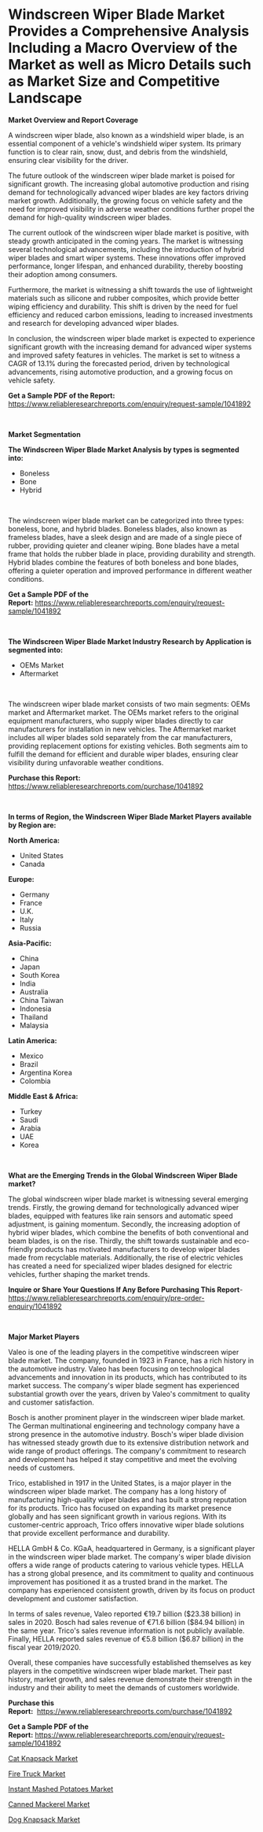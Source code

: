 <p><h1>Windscreen Wiper Blade Market Provides a Comprehensive Analysis Including a Macro Overview of the Market as well as Micro Details such as Market Size and Competitive Landscape</h1></p><p><strong>Market Overview and Report Coverage</strong></p>
<p><p>A windscreen wiper blade, also known as a windshield wiper blade, is an essential component of a vehicle's windshield wiper system. Its primary function is to clear rain, snow, dust, and debris from the windshield, ensuring clear visibility for the driver.</p><p>The future outlook of the windscreen wiper blade market is poised for significant growth. The increasing global automotive production and rising demand for technologically advanced wiper blades are key factors driving market growth. Additionally, the growing focus on vehicle safety and the need for improved visibility in adverse weather conditions further propel the demand for high-quality windscreen wiper blades.</p><p>The current outlook of the windscreen wiper blade market is positive, with steady growth anticipated in the coming years. The market is witnessing several technological advancements, including the introduction of hybrid wiper blades and smart wiper systems. These innovations offer improved performance, longer lifespan, and enhanced durability, thereby boosting their adoption among consumers.</p><p>Furthermore, the market is witnessing a shift towards the use of lightweight materials such as silicone and rubber composites, which provide better wiping efficiency and durability. This shift is driven by the need for fuel efficiency and reduced carbon emissions, leading to increased investments and research for developing advanced wiper blades.</p><p>In conclusion, the windscreen wiper blade market is expected to experience significant growth with the increasing demand for advanced wiper systems and improved safety features in vehicles. The market is set to witness a CAGR of 13.1% during the forecasted period, driven by technological advancements, rising automotive production, and a growing focus on vehicle safety.</p></p>
<p><strong>Get a Sample PDF of the Report:</strong> <a href="https://www.reliableresearchreports.com/enquiry/request-sample/1041892">https://www.reliableresearchreports.com/enquiry/request-sample/1041892</a></p>
<p>&nbsp;</p>
<p><strong>Market Segmentation</strong></p>
<p><strong>The Windscreen Wiper Blade Market Analysis by types is segmented into:</strong></p>
<p><ul><li>Boneless</li><li>Bone</li><li>Hybrid</li></ul></p>
<p>&nbsp;</p>
<p><p>The windscreen wiper blade market can be categorized into three types: boneless, bone, and hybrid blades. Boneless blades, also known as frameless blades, have a sleek design and are made of a single piece of rubber, providing quieter and cleaner wiping. Bone blades have a metal frame that holds the rubber blade in place, providing durability and strength. Hybrid blades combine the features of both boneless and bone blades, offering a quieter operation and improved performance in different weather conditions.</p></p>
<p><strong>Get a Sample PDF of the Report:</strong>&nbsp;<a href="https://www.reliableresearchreports.com/enquiry/request-sample/1041892">https://www.reliableresearchreports.com/enquiry/request-sample/1041892</a></p>
<p>&nbsp;</p>
<p><strong>The Windscreen Wiper Blade Market Industry Research by Application is segmented into:</strong></p>
<p><ul><li>OEMs Market</li><li>Aftermarket</li></ul></p>
<p>&nbsp;</p>
<p><p>The windscreen wiper blade market consists of two main segments: OEMs market and Aftermarket market. The OEMs market refers to the original equipment manufacturers, who supply wiper blades directly to car manufacturers for installation in new vehicles. The Aftermarket market includes all wiper blades sold separately from the car manufacturers, providing replacement options for existing vehicles. Both segments aim to fulfill the demand for efficient and durable wiper blades, ensuring clear visibility during unfavorable weather conditions.</p></p>
<p><strong>Purchase this Report:</strong>&nbsp; <a href="https://www.reliableresearchreports.com/purchase/1041892">https://www.reliableresearchreports.com/purchase/1041892</a></p>
<p>&nbsp;</p>
<p><strong>In terms of Region, the Windscreen Wiper Blade Market Players available by Region are:</strong></p>
<p>
    <p> <strong> North America: </strong>
        <ul>
            <li>United States</li>
            <li>Canada</li>
        </ul>
        </p> 
    <p> <strong> Europe: </strong>
        <ul>
            <li>Germany</li>
            <li>France</li>
            <li>U.K.</li>
            <li>Italy</li>
            <li>Russia</li>
        </ul>
        </p> 
    <p> <strong> Asia-Pacific: </strong>
        <ul>
            <li>China</li>
            <li>Japan</li>
            <li>South Korea</li>
            <li>India</li>
            <li>Australia</li>
            <li>China Taiwan</li>
            <li>Indonesia</li>
            <li>Thailand</li>
            <li>Malaysia</li>
        </ul>
        </p> 
    <p> <strong> Latin America: </strong>
        <ul>
            <li>Mexico</li>
            <li>Brazil</li>
            <li>Argentina Korea</li>
            <li>Colombia</li>
        </ul>
        </p> 
    <p> <strong> Middle East & Africa: </strong>
        <ul>
            <li>Turkey</li>
            <li>Saudi</li>
            <li>Arabia</li>
            <li>UAE</li>
            <li>Korea</li>
        </ul>
    </p>
    </p>
<p>&nbsp;</p>
<p><strong>What are the Emerging Trends in the Global Windscreen Wiper Blade market?</strong></p>
<p><p>The global windscreen wiper blade market is witnessing several emerging trends. Firstly, the growing demand for technologically advanced wiper blades, equipped with features like rain sensors and automatic speed adjustment, is gaining momentum. Secondly, the increasing adoption of hybrid wiper blades, which combine the benefits of both conventional and beam blades, is on the rise. Thirdly, the shift towards sustainable and eco-friendly products has motivated manufacturers to develop wiper blades made from recyclable materials. Additionally, the rise of electric vehicles has created a need for specialized wiper blades designed for electric vehicles, further shaping the market trends.</p></p>
<p><strong>Inquire or Share Your Questions If Any Before Purchasing This Report</strong>- <a href="https://www.reliableresearchreports.com/enquiry/pre-order-enquiry/1041892">https://www.reliableresearchreports.com/enquiry/pre-order-enquiry/1041892</a></p>
<p>&nbsp;</p>
<p><strong>Major Market Players</strong></p>
<p><p>Valeo is one of the leading players in the competitive windscreen wiper blade market. The company, founded in 1923 in France, has a rich history in the automotive industry. Valeo has been focusing on technological advancements and innovation in its products, which has contributed to its market success. The company's wiper blade segment has experienced substantial growth over the years, driven by Valeo's commitment to quality and customer satisfaction.</p><p>Bosch is another prominent player in the windscreen wiper blade market. The German multinational engineering and technology company have a strong presence in the automotive industry. Bosch's wiper blade division has witnessed steady growth due to its extensive distribution network and wide range of product offerings. The company's commitment to research and development has helped it stay competitive and meet the evolving needs of customers.</p><p>Trico, established in 1917 in the United States, is a major player in the windscreen wiper blade market. The company has a long history of manufacturing high-quality wiper blades and has built a strong reputation for its products. Trico has focused on expanding its market presence globally and has seen significant growth in various regions. With its customer-centric approach, Trico offers innovative wiper blade solutions that provide excellent performance and durability.</p><p>HELLA GmbH & Co. KGaA, headquartered in Germany, is a significant player in the windscreen wiper blade market. The company's wiper blade division offers a wide range of products catering to various vehicle types. HELLA has a strong global presence, and its commitment to quality and continuous improvement has positioned it as a trusted brand in the market. The company has experienced consistent growth, driven by its focus on product development and customer satisfaction.</p><p>In terms of sales revenue, Valeo reported €19.7 billion ($23.38 billion) in sales in 2020. Bosch had sales revenue of €71.6 billion ($84.94 billion) in the same year. Trico's sales revenue information is not publicly available. Finally, HELLA reported sales revenue of €5.8 billion ($6.87 billion) in the fiscal year 2019/2020.</p><p>Overall, these companies have successfully established themselves as key players in the competitive windscreen wiper blade market. Their past history, market growth, and sales revenue demonstrate their strength in the industry and their ability to meet the demands of customers worldwide.</p></p>
<p><strong>Purchase this Report:</strong>&nbsp;&nbsp;<a href="https://www.reliableresearchreports.com/purchase/1041892">https://www.reliableresearchreports.com/purchase/1041892</a></p>
<p></p>
<p><strong>Get a Sample PDF of the Report:</strong>&nbsp;<a href="https://www.reliableresearchreports.com/enquiry/request-sample/1041892">https://www.reliableresearchreports.com/enquiry/request-sample/1041892</a></p>
<p><p><a href="https://medium.com/@orphabrakus2023/cat-knapsack-market-competitive-analysis-market-trends-and-forecast-to-2030-a0dd9f266826">Cat Knapsack Market</a></p><p><a href="https://github.com/dzharov81/Market-Research-Report-List-1/blob/main/fire-truck-market.md">Fire Truck Market</a></p><p><a href="https://www.linkedin.com/pulse/instant-mashed-potatoes-market-size-2023-2030-global-industrial-ki9ye/">Instant Mashed Potatoes Market</a></p><p><a href="https://www.linkedin.com/pulse/canned-mackerel-market-size-share-amp-trends-analysis-ydi1e/">Canned Mackerel Market</a></p><p><a href="https://medium.com/@rosaleekoss/dog-knapsack-market-the-key-to-successful-business-strategy-forecast-till-2030-eedad2f92227">Dog Knapsack Market</a></p></p>